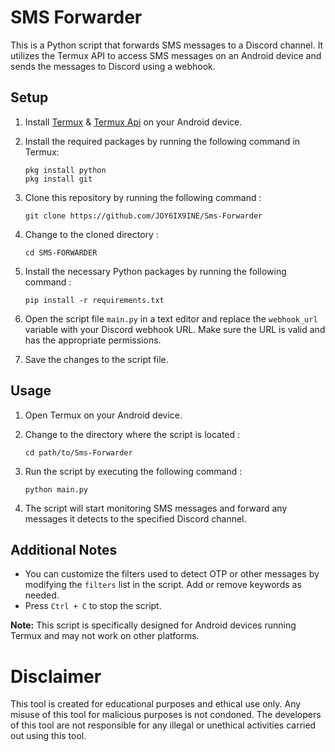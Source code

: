 # SMS Forwarder

This is a Python script that forwards SMS messages to a Discord channel. It utilizes the Termux API to access SMS messages on an Android device and sends the messages to Discord using a webhook.

## Setup

1. Install [Termux](https://f-droid.org/repo/com.termux_118.apk) & [Termux Api](https://f-droid.org/repo/com.termux.api_51.apk) on your Android device.
2. Install the required packages by running the following command in Termux:

   ```shell
   pkg install python
   pkg install git
   ```

3. Clone this repository by running the following command :

   ```shell
   git clone https://github.com/JOY6IX9INE/Sms-Forwarder
   ```

4. Change to the cloned directory :

   ```shell
   cd SMS-FORWARDER
   ```

5. Install the necessary Python packages by running the following command :

   ```shell
   pip install -r requirements.txt
   ```

6. Open the script file `main.py` in a text editor and replace the `webhook_url` variable with your Discord webhook URL. Make sure the URL is valid and has the appropriate permissions.

7. Save the changes to the script file.

## Usage

1. Open Termux on your Android device.
2. Change to the directory where the script is located :

   ```shell
   cd path/to/Sms-Forwarder
   ```

3. Run the script by executing the following command :

   ```shell
   python main.py
   ```

4. The script will start monitoring SMS messages and forward any messages it detects to the specified Discord channel.

## Additional Notes

- You can customize the filters used to detect OTP or other messages by modifying the `filters` list in the script. Add or remove keywords as needed.
- Press `Ctrl + C` to stop the script.

**Note:** This script is specifically designed for Android devices running Termux and may not work on other platforms.

# Disclaimer
This tool is created for educational purposes and ethical use only. Any misuse of this tool for malicious purposes is not condoned. The developers of this tool are not responsible for any illegal or unethical activities carried out using this tool.
